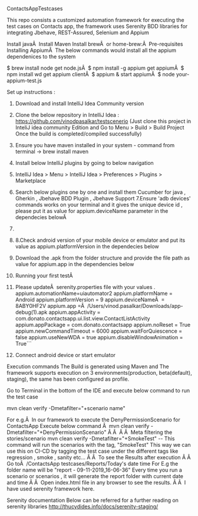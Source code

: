 ContactsAppTestcases

This repo consists a customized automation framework for executing the test cases on Contacts app, the framework uses Serenity BDD libraries for integrating Jbehave, REST-Assured, Selenium and Appium

Install javaÂ 
Install Maven
Install brewÂ  or home-brew:Â 
Pre-requisites Installing AppiumÂ 
The below commands would install all the appium dependenices to the system

$ brew install node get node.jsÂ 
$ npm install -g appium get appiumÂ 
$ npm install wd get appium clientÂ 
$ appium & start appiumÂ 
$ node your-appium-test.js

Set up instructions :
1. Download and install IntelliJ Idea Community version   
2. Clone the below repository in IntelliJ Idea : https://github.com/vinodpasalkar/testscenerio (Just clone this project in InteliJ idea community Edition and Go to Menu > Build > Build Project Once the build is completed/compiled successfully)   
3. Ensure you have maven installed in your system - command from terminal -> brew install maven   
4. Install below IntelliJ plugins by going to below navigation   
5. IntelliJ Idea > Menu > IntelliJ Idea > Preferences > Plugins > Marketplace   
6. Search below plugins one by one and install them Cucumber for java , Gherkin , Jbehave BDD Plugin , Jbehave Support 7.Ensure 'adb devices' commands works on your terminal and it gives the unique device id , please put it as value for appium.deviceName parameter in the dependecies belowÂ  
7.  
8. 8.Check android version of your mobile device or emulator and put its value as appium.platformVersion in the dependecies below   
9. Download the .apk from the folder structure and provide the file path as value for appium.app in the dependencies below   
10. Running your first testÂ  
11. Please updateÂ  serenity.properties file with your values . 
appium.automationName=uiautomator2
appium.platformName = Android
appium.platformVersion = 9
appium.deviceNameÂ  = 8ABY0HF2V
appium.app =Â  /Users/vinod.pasalkar/Downloads/app-debug(1).apk
appium.appActivity = com.donato.contactsapp.ui.list.view.ContactListActivity
appium.appPackage = com.donato.contactsapp
appium.noReset = True
appium.newCommandTimeout = 6000
appium.waitForQuiescence = false
appium.useNewWDA = true
appium.disableWindowAnimation = True```

9. Connect android device or start emulator 

Execution commands
The Build is generated using Maven and The framework supports execution on 3 environments(production, beta(default), staging), the same has been configured as profile.

Go to Terminal in the bottom of the IDE and execute below command to run the test case

mvn clean verify -Dmetafilter="+scenario name"

For e.g.Â 
In our framework to execute the DenyPermissionScenario for ContactsApp
Execute below command
Â 
mvn clean verify -Dmetafilter="+DenyPermissionScenario"
Â Â 
Â Â 
Meta filtering the stories/scenario
mvn clean verify -Dmetafilter="+SmokeTest" -- This command will run the scenarios with the tag, "SmokeTest"
This way we can use this on CI-CD by tagging the test case under the different tags like regression , smoke , sanity etc...
Â Â 
To see the Results after execution
Â Â 
Go toÂ  /ContactsApp testcases/Reports/Today's date time For E.g the folder name will be "report - 09-11-2019_16-06-36"
Every time you run a scenario or scenarios , it will generate the report folder with current date and time
Â Â 
Open index.html file in any browser to see the results.
Â Â 
I have used serenity framework here.

Serenity documentation
Below can be referred for a further reading on serenity libraries http://thucydides.info/docs/serenity-staging/



